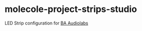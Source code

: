 # molecole-project-strips-studio
LED Strip configuration for [BA Audiolabs](https://ba-audiolabs.com/)
